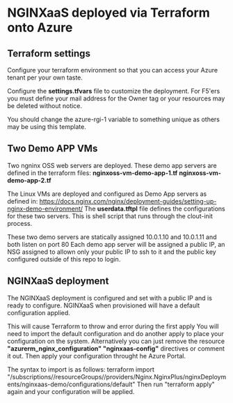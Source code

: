 # NGINXaaS deployed via Terraform onto Azure

## Terraform settings
Configure your terraform environment so that you can access your Azure tenant per your own taste.

Configure the **settings.tfvars** file to customize the deployment. For F5'ers you must define your mail address 
for the Owner tag or your resources may be deleted without notice.

You should change the azure-rgi-1 variable to something unique as others may be using this template.

## Two Demo APP VMs
Two ngninx OSS web servers are deployed. 
These demo app servers are defined in the terraform files:
**nginxoss-vm-demo-app-1.tf** 
**nginxoss-vm-demo-app-2.tf** 


The Linux VMs are deployed and configured as Demo App servers as defined in:
https://docs.nginx.com/nginx/deployment-guides/setting-up-nginx-demo-environment/
The **userdata.tftpl** file defines the configurations for these two servers.
This is shell script that runs through the clout-init process.

These two demo servers are statically assigned 10.0.1.10 and 10.0.1.11 and both listen on port 80
Each demo app server will be assigned a public IP, an NSG assigned to allown only your public IP to ssh
to it and the public key configured outside of this repo to login.

## NGINXaaS deployment
The NGINXaaS deployment is configured and set with a public IP and is ready to configure.
NGINXaaS when provisioned will have a default configuration applied. 

This will cause Terraform to throw and error during the first apply
You will need to import the default configuration and do another apply to place your configuration on the system. Alternatively you can 
just remove the resource **"azurerm_nginx_configuration" "nginxaas-config"** directives or comment it out. Then apply your configuration throught he Azure Portal.

The syntax to import is as follows:
terraform import "/subscriptions/*<SUBSCRIPTIONID>*/resourceGroups/*<RESOURCEGROUPNAME>*/providers/Nginx.NginxPlus/nginxDeployments/nginxaas-demo/configurations/default"
Then run "terraform apply" again and your configuration will be applied.
